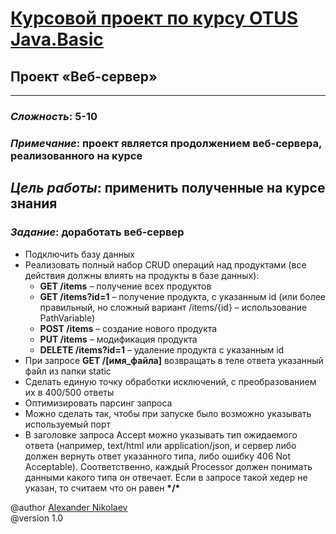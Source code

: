 # <u>Курсовой проект по курсу OTUS Java.Basic</u>
## __Проект «Веб-сервер»__
***
### _Сложность_: 5-10
### _Примечание_: проект является продолжением веб-сервера, реализованного на курсе
## _Цель работы_: применить полученные на курсе знания
### _Задание_: доработать веб-сервер

* Подключить базу данных
* Реализовать полный набор CRUD операций над продуктами (все действия должны влиять на продукты в базе данных):
  * __GET /items__ – получение всех продуктов
  * __GET /items?id=1__ – получение продукта, с указанным id (или более правильный, но сложный вариант /items/{id}
  – использование PathVariable)
  * __POST /items__ – создание нового продукта 
  * __PUT /items__ – модификация продукта
  * __DELETE /items?id=1__ – удаление продукта с указанным id
* При запросе __GET /[имя_файла]__ возвращать в теле ответа указанный файл из папки static
* Сделать единую точку обработки исключений, с преобразованием их в 400/500 ответы
* Оптимизировать парсинг запроса
* Можно сделать так, чтобы при запуске было возможно указывать используемый порт
* В заголовке запроса Accept можно указывать тип ожидаемого ответа (например, text/html или application/json, 
и сервер либо должен вернуть ответ указанного типа, либо ошибку 406 Not Acceptable). Соответственно, 
каждый Processor должен понимать данными какого типа он отвечает. Если в запросе такой хедер не указан, 
то считаем что он равен __\*/\*__

@author [Alexander Nikolaev](https://github.com/AlexNika)\
@version 1.0